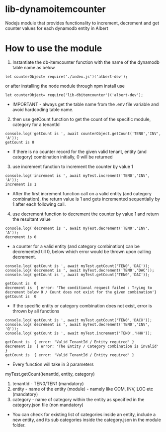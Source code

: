 # lib-dynamoitemcounter
Nodejs module that provides functionality to increment, decrement and get counter values for each dynamodb entity in Albert

# How to use the module

1. Instantiate the db-itemcounter function with the name of the dynamodb table name as below
```
let counterObject= require('./index.js')('albert-dev');
```
or after installing the node module through npm install use
```
let counterObject= require('lib-dbitemcounter')('albert-dev');
```
* IMPORTANT - always get the table name from the .env file variable and avoid hardcoding table name. 

2. then use getCount function to get the count of the specific module, category for a tenantId

```
console.log('getCount is ', await counterObject.getCount('TEN0','INV', 'A'));
getCount is 0
```
* If there is no counter record for the given valid  tenant, entity (and category) combination initially, 0 will be returned

3. use increment function to increment the counter by value 1

```
console.log('increment is ', await myTest.increment('TEN0','INV', 'A'));
increment is 1
```
* After the first increment function call on a valid entity (and category combination), the return value is 1 and gets incremented sequentially by 1 after each following call.

4. use decrement function to decrement the counter by value 1 and return the resultant value

```
console.log('decrement is ', await myTest.decrement('TEN0','INV', 'A'));
decrement is 0
```
* a counter for a valid entity (and category combination) can be decremented till 0, below which error would be thrown upon calling decrement.

```
console.log('getCount is ', await myTest.getCount('TEN0','DAC'));
console.log('decrement is ', await myTest.decrement('TEN0','DAC'));
console.log('getCount is ', await myTest.getCount('TEN0','DAC'));

getCount is  0
decrement is  { error: 'The conditional request failed : Trying to decrement below 0 / Count does not exist for the given combination'}
getCount is  0
```

* If the specific entity or category combination does not exist, error is thrown by all functions

```
console.log('getCount is ', await myTest.getCount('TEN0','DACX'));
console.log('decrement is ', await myTest.decrement('TEN0','INV', 'Q'));
console.log('getCount is ', await myTest.increment('TEN0','HHH'));

getCount is  { error: 'Valid TenantId / Entity required' }
decrement is  { error: 'The Entity / Category combination is invalid' }
getCount is  { error: 'Valid TenantId / Entity required' }
```
* Every function will take in 3 parameters

myTest.getCount(tenantId, entity, category)
1. tenantId - TEN0/TEN1 (mandatory)
2. entity - name of the entity (module) - namely like COM, INV, LOC etc (mandatory)
3. category - name of category within the entity as specified in the category.json file (non mandatory)

* You can check for existing list of categories inside an entity, include a new entity, and its sub categories inside the category.json in the module folder.

